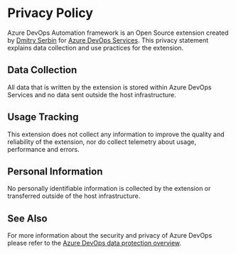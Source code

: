 # Privacy Policy

Azure DevOps Automation framework is an Open Source extension created by [Dmitry Serbin][1] for [Azure DevOps Services][2]. This privacy statement explains data collection and use practices for the extension.

## Data Collection

All data that is written by the extension is stored within Azure DevOps Services and no data sent outside the host infrastructure.

## Usage Tracking

This extension does not collect any information to improve the quality and reliability of the extension, nor do collect telemetry about usage, performance and errors.

## Personal Information

No personally identifiable information is collected by the extension or transferred outside of the host infrastructure.

## See Also

For more information about the security and privacy of Azure DevOps please refer to the [Azure DevOps data protection overview][3].

[1]: https://www.linkedin.com/in/dmitryserbin
[2]: https://azure.microsoft.com/en-us/services/devops
[3]: https://docs.microsoft.com/en-us/azure/devops/organizations/security/data-protection
